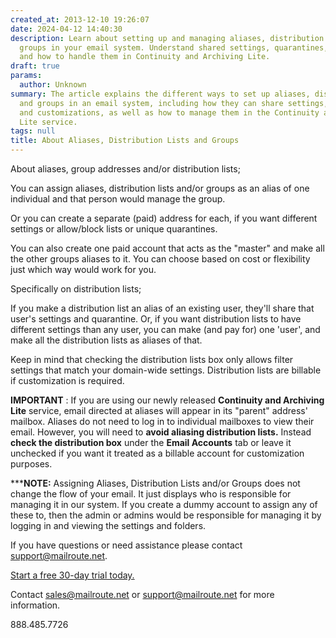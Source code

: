 ```yaml
---
created_at: 2013-12-10 19:26:07
date: 2024-04-12 14:40:30
description: Learn about setting up and managing aliases, distribution lists, and
  groups in your email system. Understand shared settings, quarantines, customizations,
  and how to handle them in Continuity and Archiving Lite.
draft: true
params:
  author: Unknown
summary: The article explains the different ways to set up aliases, distribution lists,
  and groups in an email system, including how they can share settings, quarantines,
  and customizations, as well as how to manage them in the Continuity and Archiving
  Lite service.
tags: null
title: About Aliases, Distribution Lists and Groups
---
```



About aliases, group addresses and/or distribution lists;

You can assign aliases, distribution lists and/or groups as an alias of one
individual and that person would manage the group.

Or you can create a separate (paid) address for each, if you want different
settings or allow/block lists or unique quarantines.

You can also create one paid account that acts as the "master" and make all
the other groups aliases to it. You can choose based on cost or flexibility
just which way would work for you.

Specifically on distribution lists;

If you make a distribution list an alias of an existing user, they'll share
that user's settings and quarantine. Or, if you want distribution lists to
have different settings than any user, you can make (and pay for) one 'user',
and make all the distribution lists as aliases of that.

Keep in mind that checking the distribution lists box only allows filter
settings that match your domain-wide settings. Distribution lists are billable
if customization is required.

**IMPORTANT** : If you are using our newly released **Continuity and Archiving
Lite** service, email directed at aliases will appear in its "parent" address'
mailbox. Aliases do not need to log in to individual mailboxes to view their
email. However, you will need to **avoid aliasing distribution lists.**
Instead **check the distribution box** under the **Email Accounts** tab or
leave it unchecked if you want it treated as a billable account for
customization purposes.

*****NOTE:** Assigning Aliases, Distribution Lists and/or Groups does not
change the flow of your email. It just displays who is responsible for
managing it in our system. If you create a dummy account to assign any of
these to, then the admin or admins would be responsible for managing it by
logging in and viewing the settings and folders.

If you have questions or need assistance please contact
[support@mailroute.net](mailto:support@mailroute.net).

[Start a free 30-day trial today.](http://mailroute.net/signup.html)

Contact [sales@mailroute.net](mailto:sales@mailroute.net) or
[support@mailroute.net](mailto:support@mailroute.net) for more information.

888.485.7726

